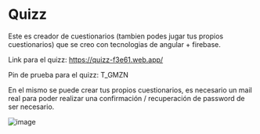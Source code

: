 # Quizz
Este es creador de cuestionarios (tambien podes jugar tus propios cuestionarios) que se creo con tecnologias de angular + firebase.

Link para el quizz: https://quizz-f3e61.web.app/

Pin de prueba para el quizz: T_GMZN

En el mismo se puede crear tus propios cuestionarios, es necesario un mail real para poder realizar una confirmación / recuperación de password de ser necesario.

![image](https://user-images.githubusercontent.com/83230980/122135957-ec5cb380-ce17-11eb-9ee5-5cb51931a150.png)
